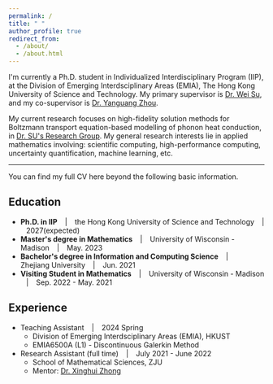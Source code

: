 ```yaml
---
permalink: /
title: " "
author_profile: true
redirect_from: 
  - /about/
  - /about.html
---
```


I'm currently a Ph.D. student in Individualized Interdisciplinary Program (IIP), at the Division of Emerging Interdsciplinary Areas (EMIA), The Hong Kong University of Science and Technology. My primary supervisor is [Dr. Wei Su](https://facultyprofiles.hkust.edu.hk/profiles.php?profile=wei-su-weisu), and my co-supervisor is [Dr. Yanguang Zhou](https://seng.hkust.edu.hk/about/people/faculty/yanguang-zhou).

My current research focuses on high-fidelity solution methods for Boltzmann transport equation-based modelling of phonon heat conduction, in [Dr. SU's Research Group](https://weisu-mae.github.io/). My general research interests lie in applied mathematics involving: scientific computing, high-performance computing, uncertainty quantification, machine learning, etc.

---

You can find my full CV here beyond the following basic information.

## Education
- **Ph.D. in IIP** &ensp; | &ensp; the Hong Kong University of Science and Technology &ensp; |  &ensp; 2027(expected)
- **Master's degree in Mathematics** &ensp; | &ensp; University of Wisconsin - Madison  &ensp; | &ensp;  May. 2023
- **Bachelor's degree in Information and Computing Science** &ensp; | &ensp; Zhejiang University &ensp; | &ensp; Jun. 2021
- **Visiting Student in Mathematics** &ensp; | &ensp; University of Wisconsin - Madison &ensp; | &ensp; Sep. 2022 - May. 2021
  
## Experience
- Teaching Assistant &ensp; | &ensp; 2024 Spring
  - Division of Emerging Interdsciplinary Areas (EMIA), HKUST
  - EMIA6500A (L1) - Discontinuous Galerkin Method
- Research Assistant (full time) &ensp; | &ensp; July 2021 - June 2022
  - School of Mathematical Sciences, ZJU
  - Mentor: [Dr. Xinghui Zhong](https://person.zju.edu.cn/en/zhongxh)
